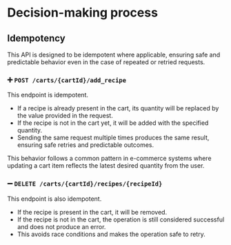 # Decision-making process
## Idempotency
This API is designed to be idempotent where applicable, ensuring safe and predictable behavior even in the case of 
repeated or retried requests.

### ➕ `POST /carts/{cartId}/add_recipe`
This endpoint is idempotent.

- If a recipe is already present in the cart, its quantity will be replaced by the value provided in the request.
- If the recipe is not in the cart yet, it will be added with the specified quantity.
- Sending the same request multiple times produces the same result, ensuring safe retries and predictable outcomes.

This behavior follows a common pattern in e-commerce systems where updating a cart item reflects the latest desired quantity from the user.

### ➖ `DELETE /carts/{cartId}/recipes/{recipeId}`
This endpoint is also idempotent.
- If the recipe is present in the cart, it will be removed.
- If the recipe is not in the cart, the operation is still considered successful and does not produce an error.
- This avoids race conditions and makes the operation safe to retry.